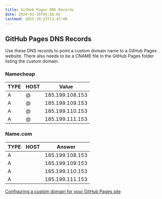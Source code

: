 ```yaml
---
title: GitHub Pages DNS Records
date: 2024-01-16T05:56:02
lastmod: 2025-10-23T11:43:06
---
```


## GitHub Pages DNS Records

Use these DNS records to point a custom domain name to a GitHub Pages website. There also needs to be a CNAME file in the GitHub Pages folder listing the custom domain.

### Namecheap

| TYPE | HOST | Value           |
| ---- | ---- | --------------- |
| A    | @    | 185.199.108.153 |
| A    | @    | 185.199.109.153 |
| A    | @    | 185.199.110.153 |
| A    | @    | 185.199.111.153 |

### Name.com

| TYPE | HOST | Answer          |
| ---- | ---- | --------------- |
| A    |      | 185.199.108.153 |
| A    |      | 185.199.109.153 |
| A    |      | 185.199.110.153 |
| A    |      | 185.199.111.153 |

[Configuring a custom domain for your GitHub Pages site](https://docs.github.com/en/pages/configuring-a-custom-domain-for-your-github-pages-site)
